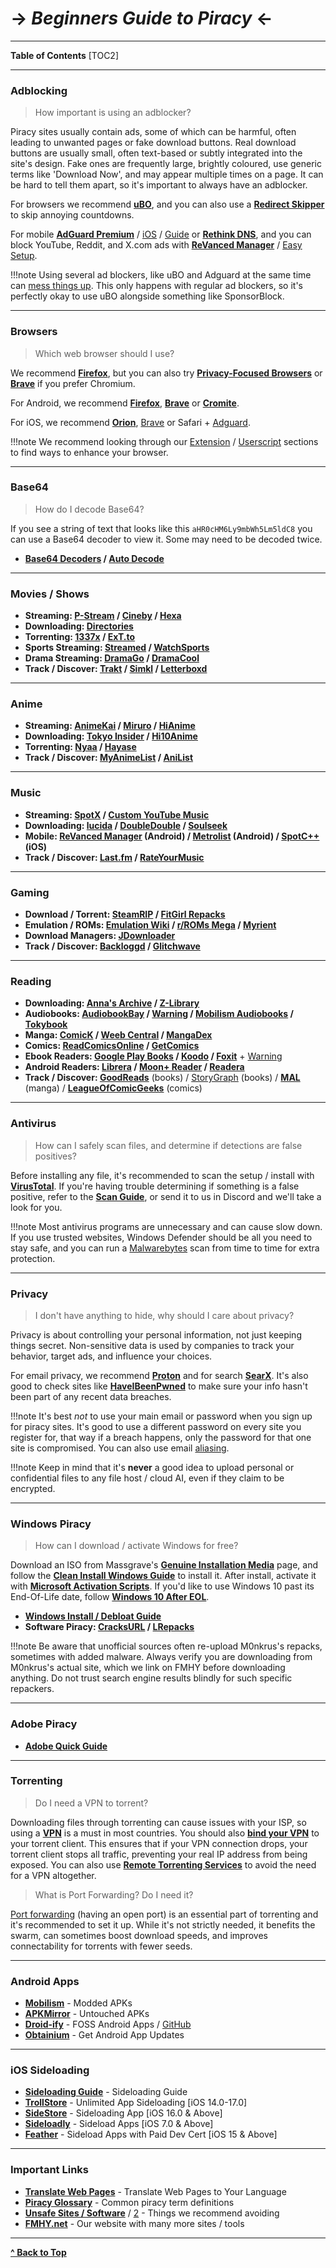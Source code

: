 # -> ***Beginners Guide to Piracy*** <-

***
**Table of Contents**
[TOC2]

***

### Adblocking

> How important is using an adblocker?

Piracy sites usually contain ads, some of which can be harmful, often leading to unwanted pages or fake download buttons. Real download buttons are usually small, often text-based or subtly integrated into the site's design. Fake ones are frequently large, brightly coloured, use generic terms like 'Download Now', and may appear multiple times on a page. It can be hard to tell them apart, so it's important to always have an adblocker.

For browsers we recommend **[uBO](https://github.com/gorhill/uBlock)**, and you can also use a **[Redirect Skipper](https://www.reddit.com/r/FREEMEDIAHECKYEAH/wiki/internet-tools/#wiki_.25B7_redirect_bypass)** to skip annoying countdowns.

For mobile **[AdGuard Premium](https://www.reddit.com/r/FREEMEDIAHECKYEAH/wiki/android/#wiki_.25B7_android_adblocking)** / [iOS](https://adguard.com/en/adguard-ios/overview.html) / [Guide](https://ios.cfw.guide/sideloading-apps/) or **[Rethink DNS](https://rethinkdns.com/app)**, and you can block YouTube, Reddit, and X.com ads with **[ReVanced Manager](https://github.com/revanced/revanced-manager)** / [Easy Setup](https://wispydocs.netlify.app/docs/revanced-obtainium/).

!!!note Using several ad blockers, like uBO and Adguard at the same time can [mess things up](https://x.com/gorhill/status/1033706103782170625). This only happens with regular ad blockers, so it's perfectly okay to use uBO alongside something like SponsorBlock.

***

### Browsers

> Which web browser should I use?

We recommend **[Firefox](https://www.reddit.com/r/FREEMEDIAHECKYEAH/wiki/internet-tools/#wiki_.25B7_firefox_tools)**, but you can also try **[Privacy-Focused Browsers](https://www.reddit.com/r/FREEMEDIAHECKYEAH/wiki/adblock-vpn-privacy/#wiki_.25B7_browser_privacy)** or **[Brave](https://brave.com/)** if you prefer Chromium.

For Android, we recommend **[Firefox](https://www.firefox.com/browsers/mobile/android/)**, **[Brave](https://brave.com/)** or **[Cromite](https://github.com/uazo/cromite)**.

For iOS, we recommend **[Orion](https://kagi.com/orion/)**, [Brave](https://brave.com/) or Safari + [Adguard](https://adguard.com/en/adguard-ios/overview.html).

!!!note We recommend looking through our [Extension](https://www.reddit.com/r/FREEMEDIAHECKYEAH/wiki/internet-tools#wiki_.25B7_browser_extensions) / [Userscript](https://www.reddit.com/r/FREEMEDIAHECKYEAH/wiki/internet-tools#wiki_.25B7_userscripts) sections to find ways to enhance your browser.

***

### Base64

> How do I decode Base64?

If you see a string of text that looks like this `aHR0cHM6Ly9mbWh5Lm5ldC8` you can use a Base64 decoder to view it. Some may need to be decoded twice.

* **[Base64 Decoders](https://www.reddit.com/r/FREEMEDIAHECKYEAH/wiki/text-tools/#wiki_.25B7_encode_.2F_decode) / [Auto Decode](https://greasyfork.org/en/scripts/485772-fmhy-base64-auto-decoder)**

***

### Movies / Shows

* **Streaming: [P-Stream](https://pstream.mov/) / [Cineby](https://www.cineby.app/) / [Hexa](https://hexa.watch/)**
* **Downloading: [Directories](https://www.reddit.com/r/FREEMEDIAHECKYEAH/wiki/video#wiki_.25B7_drives_.2F_directories)**
* **Torrenting: [1337x](https://1337x.to/movie-library/1/) / [ExT.to](https://ext.to/browse/?cat=1)**
* **Sports Streaming: [Streamed](https://streamed.su/) / [WatchSports](https://watchsports.to/)**
* **Drama Streaming: [DramaGo](https://dramago.me/) / [DramaCool](https://dramacool.com.tr/)**
* **Track / Discover: [Trakt](https://trakt.tv/) / [Simkl](https://simkl.com/) / [Letterboxd](https://letterboxd.com/)**

***

### Anime

* **Streaming: [AnimeKai](https://animekai.to/home) / [Miruro](https://www.miruro.com/) / [HiAnime](https://hianime.to/)**
* **Downloading: [Tokyo Insider](https://www.tokyoinsider.com/) / [Hi10Anime](https://hi10anime.com/)**
* **Torrenting: [Nyaa](https://nyaa.si/) / [Hayase](https://hayase.watch/)**
* **Track / Discover: [MyAnimeList](https://myanimelist.net/) / [AniList](https://anilist.co/)**

***

### Music

* **Streaming: [SpotX](https://github.com/SpotX-Official/SpotX) / [Custom YouTube Music](https://th-ch.github.io/youtube-music/)**
* **Downloading: [lucida](https://lucida.to/) / [DoubleDouble](https://doubledouble.top/) / [Soulseek](https://slsknet.org/)**
* **Mobile: [ReVanced Manager](https://revanced.app/) (Android) / [Metrolist](https://github.com/mostafaalagamy/metrolist) (Android) / [SpotC++](https://spotc.yodaluca.dev/) (iOS)**
* **Track / Discover: [Last.fm](https://www.last.fm/home) / [RateYourMusic](https://rateyourmusic.com/)**

***

### Gaming

* **Download / Torrent: [SteamRIP](https://steamrip.com/) / [FitGirl Repacks](https://fitgirl-repacks.site/)**
* **Emulation / ROMs: [Emulation Wiki](https://emulation.gametechwiki.com/index.php/Main_Page) / [r/ROMs Mega](https://r-roms.github.io/) / [Myrient](https://rentry.co/FMHYBase64#myrient)**
* **Download Managers: [JDownloader](https://jdownloader.org/jdownloader2)**
* **Track / Discover: [Backloggd](https://www.backloggd.com/) / [Glitchwave](https://glitchwave.com/)**

***

### Reading

* **Downloading: [Anna's Archive](https://annas-archive.org/) / [Z-Library](https://z-lib.gd/)**
* **Audiobooks: [AudiobookBay](https://audiobookbay.lu/) / [Warning](https://github.com/fmhy/FMHY/wiki/FMHY%E2%80%90Notes.md#audiobookbay-warning) / [Mobilism Audiobooks](https://forum.mobilism.org/viewforum.php?f=124) / [Tokybook](https://tokybook.com/)**
* **Manga: [ComicK](https://comick.io/) / [Weeb Central](https://weebcentral.com/) / [MangaDex](https://mangadex.org/)**
* **Comics: [ReadComicsOnline](https://readcomiconline.li/) / [GetComics](https://getcomics.org/)**
* **Ebook Readers: [Google Play Books](https://play.google.com/books) / [Koodo](https://www.koodoreader.com/) / [Foxit](https://www.foxit.com/pdf-reader/)** + [Warning](https://github.com/fmhy/FMHY/wiki/FMHY%E2%80%90Notes.md#foxit-warning)
* **Android Readers: [Librera](https://librera.mobi/) / [Moon+ Reader](https://www.moondownload.com/) / [Readera](https://readera.org/)**
* **Track / Discover: [GoodReads](https://www.goodreads.com/)** (books) / [StoryGraph](https://www.thestorygraph.com/) (books) / **[MAL](https://myanimelist.net/)** (manga) / **[LeagueOfComicGeeks](https://leagueofcomicgeeks.com/)** (comics)

***

### Antivirus

> How can I safely scan files, and determine if detections are false positives?

Before installing any file, it's recommended to scan the setup / install with **[VirusTotal](https://www.virustotal.com/)**. If you're having trouble determining if something is a false positive, refer to the **[Scan Guide](https://rentry.co/VTGuide)**, or send it to us in Discord and we'll take a look for you.

!!!note Most antivirus programs are unnecessary and can cause slow down. If you use trusted websites, Windows Defender should be all you need to stay safe, and you can run a [Malwarebytes](https://www.malwarebytes.com/) scan from time to time for extra protection.

***

### Privacy

> I don't have anything to hide, why should I care about privacy?

Privacy is about controlling your personal information, not just keeping things secret. Non-sensitive data is used by companies to track your behavior, target ads, and influence your choices.

For email privacy, we recommend **[Proton](https://proton.me/mail)** and for search **[SearX](https://searx.fmhy.net/)**. It's also good to check sites like **[HaveIBeenPwned](https://haveibeenpwned.com/Passwords)** to make sure your info hasn't been part of any recent data breaches.

!!!note It's best *not* to use your main email or password when you sign up for piracy sites. It's good to use a different password on every site you register for, that way if a breach happens, only the password for that one site is compromised. You can also use email [aliasing](https://www.reddit.com/r/FREEMEDIAHECKYEAH/wiki/internet-tools/#wiki_.25B7_email_aliasing).

!!!note Keep in mind that it's **never** a good idea to upload personal or confidential files to any file host / cloud AI, even if they claim to be encrypted.

***

### Windows Piracy

> How can I download / activate Windows for free?

Download an ISO from Massgrave's **[Genuine Installation Media](https://rentry.co/FMHYBase64#genuine-installation-media)** page, and follow the **[Clean Install Windows Guide](https://gravesoft.dev/clean_install_windows)** to install it. After install, activate it with **[Microsoft Activation Scripts](https://rentry.co/FMHYBase64#mas)**. If you'd like to use Windows 10 past its End-Of-Life date, follow **[Windows 10 After EOL](https://rentry.co/FMHYBase64#win10-eol)**.

* **[Windows Install / Debloat Guide](https://wispydocs.netlify.app/docs/windows/)**
* **Software Piracy: [CracksURL](https://cracksurl.com/) / [LRepacks](https://lrepacks.net/)**

!!!note Be aware that unofficial sources often re-upload M0nkrus's repacks, sometimes with added malware. Always verify you are downloading from M0nkrus's actual site, which we link on FMHY before downloading anything. Do not trust search engine results blindly for such specific repackers.

***

### Adobe Piracy

* **[Adobe Quick Guide](https://rentry.co/FMHYBase64#adobe-guide)**

***

### Torrenting

> Do I need a VPN to torrent?

Downloading files through torrenting can cause issues with your ISP, so using a **[VPN](https://www.reddit.com/r/FREEMEDIAHECKYEAH/wiki/adblock-vpn-privacy#wiki_.25BA_vpn)** is a must in most countries. You should also **[bind your VPN](https://wispydocs.netlify.app/docs/vpn-binding/)** to your torrent client. This ensures that if your VPN connection drops, your torrent client stops all traffic, preventing your real IP address from being exposed. You can also use **[Remote Torrenting Services](https://www.reddit.com/r/FREEMEDIAHECKYEAH/wiki/torrent#wiki_.25B7_remote_torrenting)** to avoid the need for a VPN altogether.

> What is Port Forwarding? Do I need it?

[Port forwarding](https://rentry.org/the-piracy-glossary#torrenting-terms) (having an open port) is an essential part of torrenting and it's recommended to set it up. While it's not strictly needed, it benefits the swarm, can sometimes boost download speeds, and improves connectability for torrents with fewer seeds.

***

### Android Apps

* **[Mobilism](https://forum.mobilism.org/viewforum.php?f=398)** - Modded APKs
* **[APKMirror](https://www.apkmirror.com/)** - Untouched APKs
* **[Droid-ify](https://droidify.eu.org/)** - FOSS Android Apps / [GitHub](https://github.com/Droid-ify/client)
* **[Obtainium](https://github.com/ImranR98/Obtainium/)** - Get Android App Updates

***

### iOS Sideloading

* **[Sideloading Guide](https://rentry.co/sideloadingguide)** - Sideloading Guide
* **[TrollStore](https://github.com/opa334/TrollStore)** - Unlimited App Sideloading [iOS 14.0-17.0]
* **[SideStore](https://sidestore.io/)** - Sideloading App [iOS 16.0 & Above]
* **[Sideloadly](https://sideloadly.io/)** - Sideload Apps [iOS 7.0 & Above]
* **[Feather](https://github.com/khcrysalis/Feather)** - Sideload Apps with Paid Dev Cert [iOS 15 & Above]

***

### Important Links

* **[Translate Web Pages](https://github.com/FilipePS/Traduzir-paginas-web)** - Translate Web Pages to Your Language
* **[Piracy Glossary](https://rentry.org/the-piracy-glossary)** - Common piracy term definitions
* **[Unsafe Sites / Software](https://fmhy.net/unsafe)** / [2](https://redd.it/10bh0h9) - Things we recommend avoiding
* **[FMHY.net](https://fmhy.net/)** - Our website with many more sites / tools

***

**[^ Back to Top](#beginners-guide-to-piracy)**